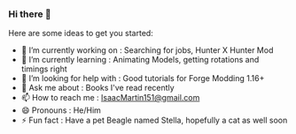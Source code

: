 ### Hi there 👋

<!--
**IsaacMartin151/IsaacMartin151** is a ✨ _special_ ✨ repository because its `README.md` (this file) appears on your GitHub profile.
-->
Here are some ideas to get you started:

- 🔭 I’m currently working on      :     Searching for jobs, Hunter X Hunter Mod
- 🌱 I’m currently learning        :     Animating Models, getting rotations and timings right
- 🤔 I’m looking for help with     :     Good tutorials for Forge Modding 1.16+
- 💬 Ask me about                  :     Books I've read recently
- 📫 How to reach me               :     IsaacMartin151@gmail.com
- 😄 Pronouns                      :     He/Him
- ⚡ Fun fact                      :     Have a pet Beagle named Stella, hopefully a cat as well soon

